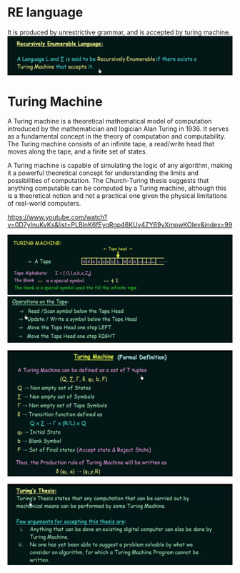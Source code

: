 # RE language
It is produced by unrestrictive grammar, and is accepted by turing machine.
![Alt text](image-23.png)

# Turing Machine

A Turing machine is a theoretical mathematical model of computation introduced by the mathematician and logician Alan Turing in 1936. It serves as a fundamental concept in the theory of computation and computability. The Turing machine consists of an infinite tape, a read/write head that moves along the tape, and a finite set of states.

A Turing machine is capable of simulating the logic of any algorithm, making it a powerful theoretical concept for understanding the limits and possibilities of computation. The Church-Turing thesis suggests that anything computable can be computed by a Turing machine, although this is a theoretical notion and not a practical one given the physical limitations of real-world computers.

https://www.youtube.com/watch?v=0D7yInuKvKs&list=PLBlnK6fEyqRgp46KUv4ZY69yXmpwKOIev&index=99

![Alt text](image-19.png)
![Alt text](image-20.png)

![Alt text](image-21.png)

![Alt text](image-22.png)